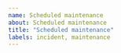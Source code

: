 ```yaml
---
name: Scheduled maintenance
about: Scheduled maintenance
title: "Scheduled maintenance"
labels: incident, maintenance
---
```


<!-- You may modify this content as needed -->

<!-- We will be performing scheduled maintenance from June 11, 2020 12:00 AM UTC to June 11, 2020 3:00 AM UTC. -->
